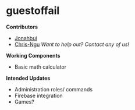 # guestoffail

__Contributors__
* [Jonahbui](https://github.com/Jonahbui)
* [Chris-Ngu](https://github.com/Chris-Ngu)
_Want to help out? Contact any of us!_

__Working Components__
* Basic math calculator

__Intended Updates__
* Administration roles/ commands
* Firebase integration
* Games?
